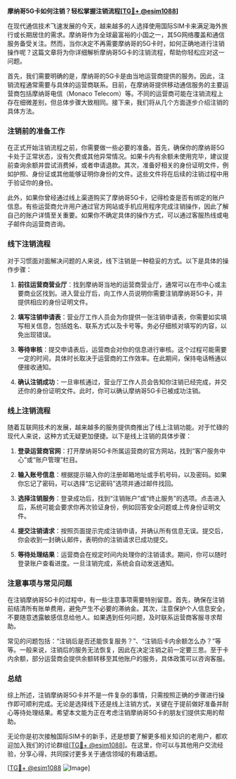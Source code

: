 **摩纳哥5G卡如何注销？轻松掌握注销流程[[TG💪+ @esim1088](https://t.me/s/esim1088)]**

在现代通信技术飞速发展的今天，越来越多的人选择使用国际SIM卡来满足海外旅行或长期居住的需求。摩纳哥作为全球最富裕的小国之一，其5G网络覆盖和通信服务备受关注。然而，当你决定不再需要摩纳哥的5G卡时，如何正确地进行注销操作呢？这篇文章将为你详细解析摩纳哥5G卡的注销流程，帮助你轻松应对这一问题。

首先，我们需要明确的是，摩纳哥的5G卡是由当地运营商提供的服务。因此，注销流程通常需要与具体的运营商联系。目前，在摩纳哥提供移动通信服务的主要运营商包括摩纳哥电信（Monaco Telecom）等。不同的运营商可能在注销流程上存在细微差别，但总体步骤大致相同。接下来，我们将从几个方面逐步介绍注销的具体方法。

### 注销前的准备工作

在正式开始注销流程之前，你需要做一些必要的准备。首先，确保你的摩纳哥5G卡处于正常状态，没有欠费或其他异常情况。如果卡内有余额未使用完毕，建议提前查询余额并尝试消费掉，或者申请退款。其次，准备好相关的身份证明文件，例如护照、身份证或其他能够证明你身份的文件。这些文件将在后续的注销过程中用于验证你的身份。

此外，如果你曾经通过线上渠道购买了摩纳哥5G卡，记得检查是否有绑定的账户信息。有些运营商允许用户通过官方网站或手机应用程序完成注销操作，因此了解自己的账户详情至关重要。如果你不确定具体的操作方式，可以通过客服热线或电子邮件向运营商咨询。

### 线下注销流程

对于习惯面对面解决问题的人来说，线下注销是一种稳妥的方式。以下是具体的操作步骤：

1. **前往运营商营业厅**：找到摩纳哥当地的运营商营业厅，通常可以在市中心或主要商业区找到。进入营业厅后，向工作人员说明你需要注销摩纳哥5G卡，并提供相应的身份证明文件。

2. **填写注销申请表**：营业厅工作人员会为你提供一张注销申请表，你需要如实填写相关信息，包括姓名、联系方式以及卡号等。务必仔细核对填写的内容，以免出现错误。

3. **等待审核**：提交申请表后，运营商会对你的信息进行审核。这个过程可能需要一定的时间，具体时长取决于运营商的工作效率。在此期间，保持电话畅通以便接收通知。

4. **确认注销成功**：一旦审核通过，营业厅工作人员会告知你注销已经完成，并交还你的身份证明文件。此时，你可以确认摩纳哥5G卡已被成功注销。

### 线上注销流程

随着互联网技术的发展，越来越多的服务提供商推出了线上注销功能。对于忙碌的现代人来说，这种方式无疑更加便捷。以下是线上注销的具体步骤：

1. **登录运营商官网**：打开摩纳哥5G卡所属运营商的官方网站，找到“客户服务中心”或“账户管理”栏目。

2. **输入账号信息**：根据提示输入你的注册邮箱地址或手机号码，以及密码。如果你忘记了密码，可以选择“忘记密码”选项并通过邮件找回。

3. **选择注销服务**：登录成功后，找到“注销账户”或“终止服务”的选项。点击进入后，系统可能会要求你再次验证身份，例如回答安全问题或上传身份证明文件。

4. **提交注销请求**：按照页面提示完成注销申请，并确认所有信息无误。提交后，你会收到一封确认邮件，表明你的注销请求已成功提交。

5. **等待处理结果**：运营商会在规定时间内处理你的注销请求。期间，你可以随时登录账户查看进度。一旦注销完成，系统会自动发送通知。

### 注意事项与常见问题

在注销摩纳哥5G卡的过程中，有一些注意事项需要特别留意。首先，确保在注销前结清所有账单费用，避免产生不必要的滞纳金。其次，注意保护个人信息安全，不要随意透露敏感信息给他人。如果遇到任何问题，及时联系运营商客服寻求帮助。

常见的问题包括：“注销后是否还能恢复服务？”、“注销后卡内余额怎么办？”等等。一般来说，注销后的服务无法恢复，因此在决定注销之前一定要三思。至于卡内余额，部分运营商会提供余额转移至其他账户的服务，具体政策可以咨询客服。

### 总结

综上所述，注销摩纳哥5G卡并不是一件复杂的事情，只需按照正确的步骤进行操作即可顺利完成。无论是选择线下还是线上注销方式，关键在于提前做好准备并耐心等待处理结果。希望本文能为正在考虑注销摩纳哥5G卡的朋友们提供实用的帮助。

无论你是初次接触国际SIM卡的新手，还是想要了解更多相关知识的老用户，都欢迎加入我们的讨论群组[[TG💪+ @esim1088](https://t.me/s/esim1088)]。在这里，你可以与其他用户交流经验，分享心得，共同探讨更多关于通信领域的有趣话题。

[[TG💪+ @esim1088](https://t.me/s/esim1088) ![Image](https://i.postimg.cc/4NQfJmqS/Snipaste-2025-05-13-00-14-12.png)]